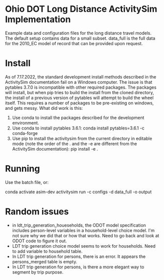 # Ohio DOT Long Distance ActivitySim Implementation

Example data and configuration files for the long distance travel models.  The default setup contains data for a small subset.  data_full is the full data for the 2010_EC model of record that can be provided upon request. 

# Install

As of 7.17.2022, the standard development install methods described in the ActivitySim documentation fail on a Windows computer.  The issue is that pytables 3.7.0 is incompatible with other required packages.  The packages will install, but when pip tries to build the install from the cloned directory, the install of a previous version of pytables will attempt to build the wheel itself.  This requires a number of packages to be pre-existing on windows, and gets messy.  What did work is this:

1. Use conda to install the packages described for the development environment. 
2. Use conda to install pytables 3.6.1: conda install pytables=3.6.1 -c conda-forge
3. Use pip to install the activitysim from the current directory in editable mode (note the order of the . and the -e are different from the ActivitySim documentation): pip install -e .

# Running

Use the batch file, or: 

conda activate asim-dev
activitysim run -c configs -d data_full -o output


# Random issues

- in ldt_trip_generation_houeseholds, the ODOT model specification includes person-level variables in a household-level choice model.  I'm not sure why we did that or how that works.  Need to go back and look at ODOT code to figure it out. 
- LDT trip generation choice model seems to work for households.  Need to add variable to household table. 
- In LDT trip generation for persons, there is an error.  It appears the persons_merged table is empty. 
- In LDT trip generation for persons, is there a more elegant way to segment by trip purpose. 
